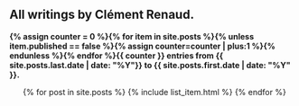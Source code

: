 ## All writings by Clément Renaud.

<b>{% assign counter = 0 %}{% for item in site.posts %}{% unless item.published == false %}{% assign counter=counter | plus:1 %}{% endunless %}{% endfor %}{{ counter }} entries from {{ site.posts.last.date | date: "%Y"}} to {{ site.posts.first.date | date: "%Y" }}.</b>


<ul>
{% for post in site.posts %}
  {% include list_item.html %}
{% endfor %}
</ul>
